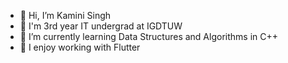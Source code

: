 - 👋 Hi, I’m Kamini Singh
- 👀 I'm 3rd year IT undergrad at IGDTUW
- 🌱 I’m currently learning Data Structures and Algorithms in C++
- 💞️ I enjoy working with Flutter


<!---
kamini-singh/kamini-singh is a ✨ special ✨ repository because its `README.md` (this file) appears on your GitHub profile.
You can click the Preview link to take a look at your changes.
--->

